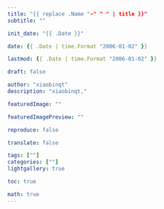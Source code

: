 ```yaml
---
title: "{{ replace .Name "-" " " | title }}"
subtitle: ""

init_date: "{{ .Date }}"

date: {{ .Date | time.Format "2006-01-02" }}

lastmod: {{ .Date | time.Format "2006-01-02" }}

draft: false

author: "xiaobinqt"
description: "xiaobinqt,"

featuredImage: ""

featuredImagePreview: ""

reproduce: false

translate: false

tags: [""]
categories: [""]
lightgallery: true

toc: true

math: true
---
```


<!-- author： xiaobinqt -->
<!-- email： xiaobinqt@163.com -->
<!-- https://xiaobinqt.github.io -->
<!-- https://www.xiaobinqt.cn -->








